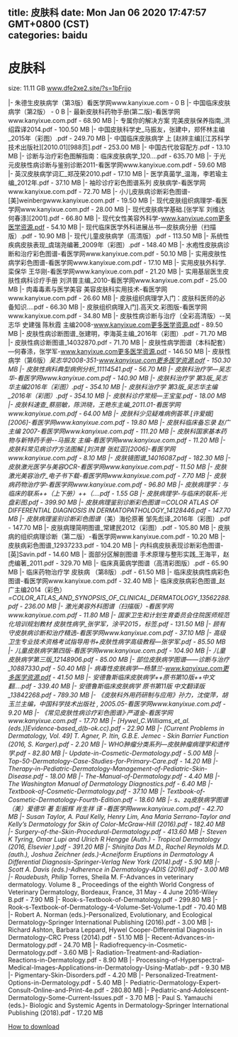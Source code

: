 
title: 皮肤科
date: Mon Jan 06 2020 17:47:57 GMT+0800 (CST)    
categories: baidu
---

# 皮肤科
size: 11.11 GB
 www.dfe2xe2.site/?s=1bFrjjo
 
|- 朱德生皮肤病学（第3版）看医学网www.kanyixue.com - 0 B
|- 中国临床皮肤病学（第2版） - 0 B
|- 最新皮肤科药物手册(第二版)-看医学网www.kanyixue.com.pdf - 68.90 MB
|- 专属你的解决方案 完美皮肤保养指南_洪绍霖译2014.pdf - 100.50 MB
|- 中国皮肤科学史_马振友，张建中，郑怀林主编_2015年（彩图）.pdf - 249.70 MB
|- 中国临床皮肤病学  上 [赵辨主编][江苏科学技术出版社][2010.01][988页].pdf - 253.00 MB
|- 中国古代妆容配方.pdf - 13.10 MB
|- 诊断与治疗彩色图解指南：临床皮肤病学_120....pdf - 635.70 MB
|- 于光元皮肤性病诊断与鉴别诊断2011-看医学网www.kanyixue.com.pdf - 59.60 MB
|- 英汉皮肤病学词汇_郑茂荣2010.pdf - 17.10 MB
|- 医学真菌学_温海，李若瑜主编_2012年.pdf - 37.10 MB
|- 袖珍诊疗彩色图谱系列 皮肤病学-看医学网www.kanyixue.com.pdf - 72.70 MB
|- 小儿皮肤病诊断彩色图谱-[美]weinbergwww.kanyixue.com.pdf - 19.50 MB
|- 现代皮肤组织病理学-看医学网www.kanyixue.com.pdf - 28.00 MB
|- 现代皮肤病学基础.[张学军 刘维达 何春涤][2001].pdf - 66.80 MB
|- 现代女性美容外科学-www.kanyixue.com更多医学资源.pdf - 54.10 MB
|- 现代临床医学外科进展丛书—皮肤病分册（扫描版）.pdf - 10.90 MB
|- 现代儿童皮肤病学（高清版）.pdf - 113.50 MB
|- 系统性疾病皮肤表现_虞瑞尧编著_2009年（彩图）.pdf - 148.40 MB
|- 水疱性皮肤病诊断和治疗彩色图谱-看医学网www.kanyixue.com.pdf - 50.10 MB
|- 实用皮肤性病学彩色图谱-看医学网www.kanyixue.com.pdf - 17.10 MB
|- 实用皮肤外科学.栾保华 王华刚-看医学网www.kanyixue.com.pdf - 21.20 MB
|- 实用基层医生皮肤性病科诊疗手册 刘洪普主编_2010-看医学网www.kanyixue.com.pdf - 25.00 MB
|- 肉毒毒素与医学美容 美容皮肤科实用技术-看医学网www.kanyixue.com.pdf - 26.60 MB
|- 皮肤组织病理学入门：皮肤科医师的必备知识....pdf - 66.30 MB
|- 皮肤组织病理入门].高天文.彩图版-看医学网www.kanyixue.com.pdf - 34.80 MB
|- 皮肤性病诊断与治疗（全彩高清版）--吴志华 史建强 陈秋霞 主编2008-www.kanyixue.com更多医学资源.pdf - 89.50 MB
|- 皮肤性病诊断图谱_张建明，李海英主编_2016年（彩图）.pdf - 71.70 MB
|- 皮肤性病诊断图谱_14032870.pdf - 71.70 MB
|- 皮肤性病学图谱（本科配套）—何春涤，张学军-www.kanyixue.com更多医学资源.pdf - 146.50 MB
|- 皮肤性病学（第6版）_吴志华2008-351-www.kanyixue.com更多医学资源.pdf - 150.30 MB
|- 皮肤性病科典型病例分析_11114541.pdf - 56.70 MB
|- 皮肤科治疗学—吴志华-看医学网www.kanyixue.com.pdf - 140.90 MB
|- 皮肤科治疗学 第3版_吴志华主编2016年（彩图）.pdf - 354.10 MB
|- 皮肤科治疗学  第3版_吴志华主编_2016年（彩图）.pdf - 354.10 MB
|- 皮肤科诊疗常规—王宝玺.pdf - 18.00 MB
|- 皮肤科速查_蔡丽敏，陈洪晓，王艳东主编_2011.01-看医学网www.kanyixue.com.pdf - 64.00 MB
|- 皮肤科少见疑难病例荟萃.[许爱娥][2006]-看医学网www.kanyixue.com.pdf - 19.80 MB
|- 皮肤科临床备忘录 赵广主编  2007-看医学网www.kanyixue.com.pdf - 111.20 MB
|- 皮肤科国家基本药物与新特药手册--马振友 主编-看医学网www.kanyixue.com.pdf - 11.20 MB
|- 皮肤科常见病诊疗方法图解.[刘洪普 张虹亚][2006]-看医学网www.kanyixue.com.pdf - 8.10 MB
|- 皮肤镜图谱_14016087.pdf - 182.30 MB
|- 皮肤激光医学与美容OCR-看医学网www.kanyixue.com.pdf - 11.50 MB
|- 皮肤激光美容治疗_电子书下载-看医学网www.kanyixue.com.pdf - 7.70 MB
|- 皮肤病药物治疗学-看医学网www.kanyixue.com.pdf - 96.80 MB
|- 皮肤病理学：与临床的联系++（上下册）++（....pdf - 1.55 GB
|- 皮肤病理学-与临床的联系-光盘彩图.pdf - 399.90 MB
|- 皮肤病理鉴别诊断彩色图谱＝COLOR ATLAS OF DIFFERENTIAL DIAGNOSIS IN DERMATOPATHOLOGY_14128446.pdf - 147.70 MB
|- 皮肤病理鉴别诊断彩色图谱_（美）海伦原著 邹先彪译_2016年（彩图）.pdf - 147.70 MB
|- 皮肤病理简明图谱_常建民2012（彩图）.pdf - 105.80 MB
|- 皮肤病的组织病理诊断（第二版）-看医学网www.kanyixue.com.pdf - 10.20 MB
|- 皮肤病彩色图谱_12937233.pdf - 104.20 MB
|- 内科病皮肤表现诊断彩色图谱-[英]Savin.pdf - 14.60 MB
|- 面部分区解剖图谱  手术原理与整形实践_王海平，赵虎编著_2011.pdf - 329.70 MB
|- 临床真菌病学图谱（高清彩图版）.pdf - 65.90 MB
|- 临床药物治疗学  皮肤病  （第8版）.pdf - 61.50 MB
|- 临床皮肤病性病彩色图谱-看医学网www.kanyixue.com.pdf - 32.40 MB
|- 临床皮肤病彩色图谱_赵广主编2014（彩色）_=COLOR_ATLAS_AND_SYNOPSIS_OF_CLINICAL_DERMATOLOGY_13562288.pdf - 236.00 MB
|- 激光美容外科图谱（扫描版）-看医学网www.kanyixue.com.pdf - 11.80 MB
|- 国家卫生和计划生育委员会住院医师规范化培训规划教材 皮肤性病学_张学军，涂平2015，标签.pdf - 131.50 MB
|- 顾有守皮肤病诊断和治疗精选-看医学网www.kanyixue.com.pdf - 37.10 MB
|- 高级卫生专业技术资格考试指导用书+皮肤性病学高级教程—张学军.pdf - 85.50 MB
|- 儿童皮肤病学第四版-看医学网www.kanyixue.com.pdf - 104.90 MB
|- 儿童皮肤病学第三版_12148906.pdf - 85.00 MB
|- 部位皮肤病学图谱——诊断与治疗_10887330.pdf - 50.40 MB
|- 病毒性皮肤病学—杨慧兰-www.kanyixue.com更多医学资源.pdf - 41.50 MB
|- 安德鲁斯临床皮肤病学++原书第10版++中文翻....pdf - 339.40 MB
|- 安德鲁斯临床皮肤病学  原书第11版  中文翻译版_13842268.pdf - 789.30 MB
|- 《皮肤科外用药研制与应用》孙力，沈俊萍，胡玉兰主编，中国科学技术出版社 , 2005.05-看医学网www.kanyixue.com.pdf - 9.20 MB
|- 《常见皮肤性病诊疗彩色图谱》·严道金-看医学网www.kanyixue.com.pdf - 17.70 MB
|- [Hywel_C._Williams_et_al._(eds.)]_Evidence-based_d(b-ok.cc).pdf - 22.90 MB
|- [Current Problems in Dermatology, Vol. 49] T. Agner, P. Itin, G.B.E. Jemec - Skin Barrier Function (2016, S. Karger).pdf - 2.20 MB
|- WHO肿瘤分类系列—皮肤肿瘤病理学和遗传学.pdf - 82.80 MB
|- Update-in-Cosmetic-Dermatology.pdf - 5.00 MB
|- Top-50-Dermatology-Case-Studies-for-Primary-Care.pdf - 14.20 MB
|- Therapy-in-Pediatric-Dermatology-Management-of-Pediatric-Skin-Disease.pdf - 18.00 MB
|- The-Manual-of-Dermatology.pdf - 4.40 MB
|- The Washington Manual of Dermatology Diagnostics.pdf - 6.40 MB
|- Textbook-of-Cosmetic-Dermatology.pdf - 37.10 MB
|- Textbook-of-Cosmetic-Dermatology-Fourth-Edition.pdf - 18.60 MB
|- s、zq皮肤病学图谱  （美）爱德华 著 彭振辉 肖生祥 译 -看医学网www.kanyixue.com.pdf - 42.70 MB
|- Susan Taylor, A. Paul Kelly, Henry Lim, Ana Maria Serrano-Taylor and Kelly’s Dermatology for Skin of Color-McGraw-Hill (2016).pdf - 182.40 MB
|- Surgery-of-the-Skin-Procedural-Dermatology.pdf - 413.60 MB
|- Steven K Tyring, Omar Lupi and Ulrich R Hengge (Auth.) - Tropical Dermatology (2016,  Elsevier ).pdf - 391.20 MB
|- Shinjita Das M.D., Rachel Reynolds M.D. (auth.), Joshua Zeichner (eds.)-Acneiform Eruptions in Dermatology_ A Differential Diagnosis-Springer-Verlag New York (2014).pdf - 5.90 MB
|- Scott A. Davis (eds.)-Adherence in Dermatology-ADIS (2016).pdf - 3.00 MB
|- Roudebush, Philip_ Torres, Sheila M. F-Advances in veterinary dermatology. Volume 8 _ Proceedings of the eighth World Congress of Veterinary Dermatology, Bordeaux, France, 31 May - 4 June 2016-Wiley B.pdf - 7.90 MB
|- Rook-s-Textbook-of-Dermatology.pdf - 299.80 MB
|- Rook-s-Textbook-of-Dermatology-4-Volume-Set-Volume-1.pdf - 70.40 MB
|- Robert A. Norman (eds.)-Personalized, Evolutionary, and Ecological Dermatology-Springer International Publishing (2016).pdf - 3.00 MB
|- Richard Ashton, Barbara Leppard, Hywel Cooper-Differential Diagnosis in Dermatology-CRC Press (2014).pdf - 51.10 MB
|- Recent-Advances-in-Dermatology.pdf - 24.70 MB
|- Radiofrequency-in-Cosmetic-Dermatology.pdf - 3.60 MB
|- Radiation-Treatment-and-Radiation-Reactions-in-Dermatology.pdf - 8.90 MB
|- Processing-of-Hyperspectral-Medical-Images-Applications-in-Dermatology-Using-Matlab-.pdf - 9.30 MB
|- Pigmentary-Skin-Disorders.pdf - 4.20 MB
|- Personalized-Treatment-Options-in-Dermatology.pdf - 5.40 MB
|- Pediatric-Dermatology-Expert-Consult-Online-and-Print-4e.pdf - 280.80 MB
|- Pediatric-and-Adolescent-Dermatology-Some-Current-Issues.pdf - 3.70 MB
|- Paul S. Yamauchi (eds.)-  Biologic and Systemic Agents in Dermatology-Springer International Publishing (2018).pdf - 17.20 MB

[How to download](https://bpcam.bemobtrk.com/go/2ceec3aa-1ca2-46d6-b9ff-aaa5c184517c?jno=4862)